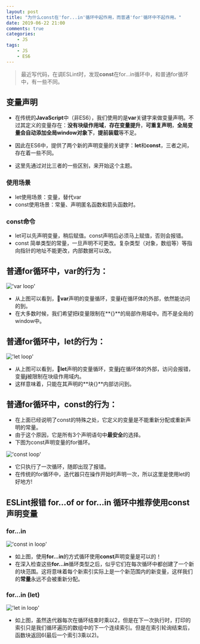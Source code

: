 ```yaml
---
layout: post
title: "为什么const在'for...in'循环中起作用，而普通'for'循环中不起作用。"
date: 2019-06-22 21:00
comments: true
categories:
 	- JS
tags:
    - JS
    - ES6
---
```


> 最近写代码，在调ESLint时，发现**const**在for...in循环中，和普通for循环中，有一些不同。

## 变量声明

- 在传统的**JavaScript**中（非ES6），我们使用的是**var**关键字来做变量声明。不过其定义的变量存在：**没有块级作用域**，**存在变量提升**，**可重复声明**，**全局变量会自动添加全局window对象下**，**提前装载**等不足。

- 因此在ES6中，提供了两个新的声明变量的关键字：**let**和**const**，三者之间，存在着一些不同。

- 这里先通过对比三者的一些区别，来开始这个主题。

<!-- more -->

### 使用场景

- let使用场景：变量，替代var
- const使用场景：常量、声明匿名函数和箭头函数时。

### const命令

- let可以先声明变量，稍后赋值。const声明后必须马上赋值，否则会报错。
- const 简单类型的常量，一旦声明不可更改。复杂类型（对象，数组等）等指向指针的地址不能更改，内部数据可以改。

## 普通for循环中，var的行为：
!['var loop'](/blog/assets/image/varLoop.jpg)

- 从上图可以看到，**var**声明的变量循环，变量**i**在循环体的外部，依然能访问的到。
- 在大多数时候，我们希望把**i**变量限制在**{}**的局部作用域中。而不是全局的window中。

## 普通for循环中，let的行为：
!['let loop'](/blog/assets/image/letLoop.jpg)

- 从上图可以看到，**let**声明的变量循环，变量**j**在循环体的外部，访问会报错，变量**j**被限制在块级作用域内。
- 这样意味着，只能在其声明的**块{}**内部访问到。

## 普通for循环中，const的行为：

- 在上面已经说明了const的特殊之处，它定义的变量是不能重新分配或重新声明的常量。
- 由于这个原因，它是所有3个声明语句中**最安全**的选择。
- 下图为const声明变量的for循环。

!['const loop'](/blog/assets/image/constLoop.jpg)

- 它只执行了一次循环，随即出现了报错。
- 在传统的for循环中，迭代器只在操作开始时声明一次，所以这里是使用let的好地方!

## ESLint报错 **for...of** or **for...in** 循环中推荐使用const声明变量

### for...in
!['const in loop'](/blog/assets/image/constInLoop.jpg)

- 如上图，使用**for...in**的方式循环使用**const**声明变量是可以的！
- 在深入检查这些**for...in**循环类型之后，似乎它们在每次循环中都创建了一个新的块范围。这将意味着每个新索引实际上是一个新范围内的新变量，这样我们的**常量**永远不会被重新分配。

### for...in (let)
!['let in loop'](/blog/assets/image/letInLoop.jpg)

- 如上图，虽然迭代器每次在循环结束时乘以2，但是在下一次执行时，打印的索引只是我们循环遍历的数组中的下一个连续索引。但是在索引轮询结束后，函数块返回6(最后一个索引3乘以2)。
